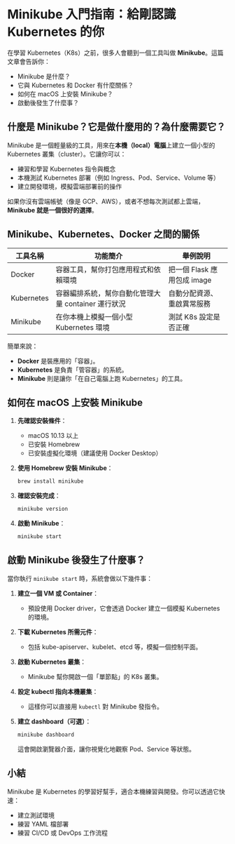 # Minikube 入門指南：給剛認識 Kubernetes 的你

在學習 Kubernetes（K8s）之前，很多人會聽到一個工具叫做 **Minikube**。這篇文章會告訴你：

- Minikube 是什麼？
- 它與 Kubernetes 和 Docker 有什麼關係？
- 如何在 macOS 上安裝 Minikube？
- 啟動後發生了什麼事？

## 什麼是 Minikube？它是做什麼用的？為什麼需要它？

Minikube 是一個輕量級的工具，用來在**本機（local）電腦**上建立一個小型的 Kubernetes 叢集（cluster）。它讓你可以：

- 練習和學習 Kubernetes 指令與概念
- 本機測試 Kubernetes 部署（例如 Ingress、Pod、Service、Volume 等）
- 建立開發環境，模擬雲端部署前的操作

如果你沒有雲端帳號（像是 GCP、AWS），或者不想每次測試都上雲端，**Minikube 就是一個很好的選擇**。

## Minikube、Kubernetes、Docker 之間的關係

| 工具名稱      | 功能簡介                                               | 舉例說明                     |
|---------------|--------------------------------------------------------|------------------------------|
| Docker        | 容器工具，幫你打包應用程式和依賴環境                   | 把一個 Flask 應用包成 image |
| Kubernetes    | 容器編排系統，幫你自動化管理大量 container 運行狀況     | 自動分配資源、重啟異常服務   |
| Minikube      | 在你本機上模擬一個小型 Kubernetes 環境                | 測試 K8s 設定是否正確        |

簡單來說：

- **Docker** 是裝應用的「容器」。
- **Kubernetes** 是負責「管容器」的系統。
- **Minikube** 則是讓你「在自己電腦上跑 Kubernetes」的工具。

## 如何在 macOS 上安裝 Minikube

1. **先確認安裝條件**：
   - macOS 10.13 以上
   - 已安裝 Homebrew
   - 已安裝虛擬化環境（建議使用 Docker Desktop）

2. **使用 Homebrew 安裝 Minikube**：

    ```bash
    brew install minikube
    ```

3. **確認安裝完成**：

    ```bash
    minikube version
    ```

4. **啟動 Minikube**：

    ```bash
    minikube start
    ```

## 啟動 Minikube 後發生了什麼事？

當你執行 `minikube start` 時，系統會做以下幾件事：

1. **建立一個 VM 或 Container**：
   - 預設使用 Docker driver，它會透過 Docker 建立一個模擬 Kubernetes 的環境。

2. **下載 Kubernetes 所需元件**：
   - 包括 kube-apiserver、kubelet、etcd 等，模擬一個控制平面。

3. **啟動 Kubernetes 叢集**：
   - Minikube 幫你開啟一個「單節點」的 K8s 叢集。

4. **設定 kubectl 指向本機叢集**：
   - 這樣你可以直接用 `kubectl` 對 Minikube 發指令。

5. **建立 dashboard（可選）**：

    ```bash
    minikube dashboard
    ```

    這會開啟瀏覽器介面，讓你視覺化地觀察 Pod、Service 等狀態。

## 小結

Minikube 是 Kubernetes 的學習好幫手，適合本機練習與開發。你可以透過它快速：

- 建立測試環境
- 練習 YAML 檔部署
- 練習 CI/CD 或 DevOps 工作流程